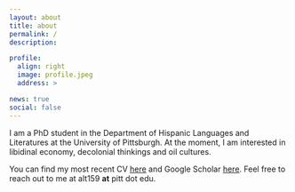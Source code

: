 ```yaml
---
layout: about
title: about
permalink: /
description:

profile:
  align: right
  image: profile.jpeg
  address: >

news: true
social: false
---
```


I am a PhD student in the Department of Hispanic Languages and Literatures at the University of Pittsburgh. At the moment, I am interested in libidinal economy, decolonial thinkings and oil cultures.

You can find my most recent CV [here](/assets/pdf/CV.pdf) and Google Scholar [here](https://scholar.google.com/citations?hl=en&user=EBlxkvcAAAAJ&view_op=list_works&gmla=AJsN-F5sf6bSsExlqFDexf3Wy8UXoBxkmKjJVmtMP4957U75fi9ZlfdCnf_vUF0PUnbUkFCWbSyIw_edNhUVMCYWMRpMQM6K-88dp5zuG9PIA0ubgRL81_4). Feel free to reach out to me at alt159 **at** pitt dot edu. 
